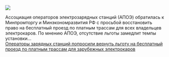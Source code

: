 <!--2025-02-25 11:58:20-->
<div class="yb">
  <div class="rss smaller1 habr"><img src="https://habrastorage.org/getpro/habr/upload_files/44f/ba8/91e/44fba891e7005b5d05d86099476b87ad.jpg" /><p>Ассоциация операторов электрозарядных станций (АПОЭ) обратилась к Минпромторгу и Минэкономразвития РФ с просьбой восстановить право на бесплатный проезд по платным трассам для всех владельцев электрокаров. По мнению АПОЭ, отсутствие льготы замедлит темпы установки... <br><a class="light" href="https://habr.com/ru/news/885658/?utm_source=habrahabr&utm_medium=rss&utm_campaign=885658">Операторы зарядных станций попросили вернуть льготу на бесплатный проезд по платным трассам для зарубежных электрокаров</a></div>
</div>

